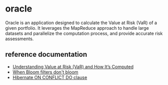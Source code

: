 # oracle
Oracle is an application designed to calculate the Value at Risk (VaR) of a given portfolio. 
It leverages the MapReduce approach to handle large datasets and parallelize the computation process, and provide accurate risk assessments.

## reference documentation
* [Understanding Value at Risk (VaR) and How It’s Computed](https://www.investopedia.com/terms/v/var.asp)
* [When Bloom filters don't bloom](https://blog.cloudflare.com/when-bloom-filters-dont-bloom)
* [Hibernate ON CONFLICT DO clause](https://vladmihalcea.com/hibernate-on-conflict-do-clause/)
